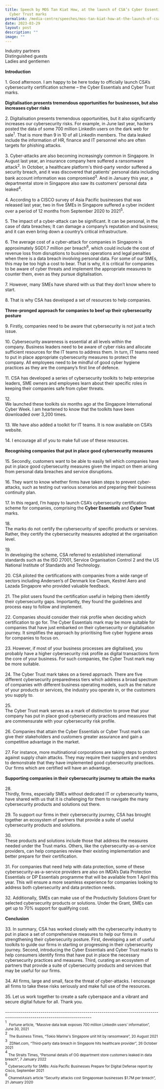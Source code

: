 ```yaml
---
title: Speech by MOS Tan Kiat How, at the launch of CSA’s Cyber Essentials and
  Cyber Trust marks
permalink: /media-centre/speeches/mos-tan-kiat-how-at-the-launch-of-csa-cyber-essentials-and-cyber-trust-marks/
date: 2023-03-29
layout: post
description: ""
image: ""
---
```

Industry partners<br>
Distinguished guests<br>
Ladies and gentlemen<br>
<br>
<strong>Introduction</strong><br>
<br>
1.<span style="white-space: pre;">		</span>Good afternoon. I am happy to be here today to officially launch CSA’s cybersecurity certification scheme – the Cyber Essentials and Cyber Trust marks.&nbsp;<br>
<br>
<strong>Digitalisation presents tremendous opportunities for businesses, but also increases cyber risks</strong><br>
<br>
2.<span style="white-space: pre;">		</span>Digitalisation presents tremendous opportunities, but it also significantly increases our cybersecurity risks.&nbsp;For example, in June last year, hackers posted the data of some 700 million LinkedIn users on the dark web for sale<sup>1</sup>. That is more than 9 in 10 of all LinkedIn members.&nbsp;The data leaked include the information of HR, finance and IT personnel who are often targets for phishing attacks.<br>
<br>
3.<span style="white-space: pre;">		</span>Cyber-attacks are also becoming increasingly common in Singapore.&nbsp;In August last year, an insurance company here suffered a ransomware attack<sup>2</sup>.&nbsp;In October, a healthcare platform's third-party vendor suffered a security breach, and it was discovered that patients' personal data including bank account information was compromised<sup>3</sup>.&nbsp;And in January this year, a departmental store in Singapore also saw its customers’ personal data leaked<sup>4</sup>.<br>
<br>
4.<span style="white-space: pre;">		</span>According to a CISCO survey of Asia Pacific businesses that was released last year, two in five SMEs in Singapore suffered a cyber incident over a period of 12 months from September 2020 to 2021<sup>5</sup>.&nbsp;<br>
<br>
5.<span style="white-space: pre;">		</span>The impact of a cyber-attack can be significant. It can be personal, in the case of data breaches;&nbsp;It can damage a company’s reputation and business; and it can even bring down a country’s critical infrastructure.<br>
<br>
6.<span style="white-space: pre;">		</span>The average cost of a cyber-attack for companies in Singapore is approximately SGD1.7 million per breach<sup>6</sup>, which could include the cost of revenue loss from disruptions to business operations and legal penalties when there is a data breach involving personal data.&nbsp;For some of our SMEs, this may be too high a cost to bear.&nbsp;That is why, it is critical for companies to be aware of cyber threats and implement the appropriate measures to counter them, even as they pursue digitalisation.<br>
<br>
7.<span style="white-space: pre;">		</span>However, many SMEs have shared with us that they don’t know where to start.&nbsp;&nbsp;<br>
<br>
8.<span style="white-space: pre;">		</span>That is why CSA has developed a set of resources to help companies.&nbsp;<br>
<br>
<strong>Three-pronged approach for companies to beef up their cybersecurity posture<br>
</strong><br>
9.<span style="white-space: pre;">		</span>Firstly, companies need to be aware that cybersecurity is not just a tech issue.<br>
<br>
10.<span style="white-space: pre;">		</span>Cybersecurity awareness is essential at all levels within the company.&nbsp;Business leaders need to be aware of cyber risks and allocate sufficient resources for the IT teams to address them.&nbsp;In turn, IT teams need to put in place appropriate cybersecurity measures to protect the company.&nbsp;All employees need to be mindful of good cyber hygiene practices as they are the company’s first line of defence.<br>
<br>
11.<span style="white-space: pre;">		</span>CSA has developed a series of cybersecurity toolkits to help enterprise leaders, SME owners and employees learn about their specific roles in keeping their companies safe from cyber threats.&nbsp;<br>
<br>
12.<span style="white-space: pre;">		</span>We launched these toolkits six months ago at the Singapore International Cyber Week. I am heartened to know that the toolkits have been downloaded over 3,200 times.&nbsp;<br>
<br>
13.<span style="white-space: pre;">		</span>We have also added a toolkit for IT teams. It is now available on CSA’s website.<br>
<br>
14.<span style="white-space: pre;">		</span>I encourage all of you to make full use of these resources.<br>
<br>
<strong>Recognising companies that put in place good cybersecurity measures&nbsp;</strong><br>
<br>
15.<span style="white-space: pre;">		</span>Secondly, customers want to be able to easily tell which companies have put in place good cybersecurity measures given the impact on them arising from personal data breaches and service disruptions.<br>
<br>
16.<span style="white-space: pre;">		</span>They want to know whether firms have taken steps to prevent cyber-attacks, such as testing out various scenarios and preparing their business continuity plan.&nbsp;<br>
<br>
17.<span style="white-space: pre;">		</span>In this regard, I’m happy to launch CSA’s cybersecurity certification scheme for companies, comprising the <strong>Cyber Essentials</strong> and <strong>Cyber Trust</strong> marks.<br>
<br>
18.<span style="white-space: pre;">		</span>The marks do not certify the cybersecurity of specific products or services. Rather, they certify the cybersecurity measures adopted at the organisation level.&nbsp;<br>
<br>
19.<span style="white-space: pre;">		</span>In developing the scheme, CSA referred to established international standards such as the ISO 27001, Service Organisation Control 2 and the US National Institute of Standards and Technology.&nbsp;<br>
<br>
20.<span style="white-space: pre;">		</span>CSA piloted the certifications with companies from a wide range of sectors including Andersen’s of Denmark Ice Cream, Kestrel Aero and Lazada Singapore who provided valuable feedback.&nbsp;<br>
<br>
21.<span style="white-space: pre;">		</span>The pilot users found the certification useful in helping them identify their cybersecurity gaps. Importantly, they found the guidelines and process easy to follow and implement.<br>
<br>
22.<span style="white-space: pre;">		</span>Companies should consider their risk profile when deciding which certification to go for. The Cyber Essentials mark may be more suitable for companies that have just embarked on their cybersecurity or digitalisation journey. It simplifies the approach by prioritising five cyber hygiene areas for companies to focus on.&nbsp;<br>
<br>
23.<span style="white-space: pre;">		</span>However, if most of your business processes are digitalised, you probably have a higher cybersecurity risk profile as digital transactions form the core of your business. For such companies, the Cyber Trust mark may be more suitable.&nbsp;<br>
<br>
24.<span style="white-space: pre;">		</span>The Cyber Trust mark takes on a tiered approach. There are five different cybersecurity preparedness tiers which address a broad spectrum of companies with different business operating models, such as the nature of your products or services, the industry you operate in, or the customers you supply to.&nbsp;<br>
<br>
25.<span style="white-space: pre;">		</span>The Cyber Trust mark serves as a mark of distinction to prove that your company has put in place good cybersecurity practices and measures that are commensurate with your cybersecurity risk profile.<br>
<br>
26.<span style="white-space: pre;">		</span>Companies that attain the Cyber Essentials or Cyber Trust mark can give their stakeholders and customers greater assurance and gain a competitive advantage in the market.&nbsp;<br>
<br>
27.<span style="white-space: pre;">		</span>For instance, more multinational corporations are taking steps to protect against supply chain attacks. They may require their suppliers and vendors to demonstrate that they have implemented good cybersecurity practices. Our firms which are certified will have an advantage.<br>
<br>
<strong>Supporting companies in their cybersecurity journey to attain the marks</strong><br>
<br>
28.<span style="white-space: pre;">		</span>Thirdly, firms, especially SMEs without dedicated IT or cybersecurity teams, have shared with us that it is challenging for them to navigate the many cybersecurity products and solutions out there.&nbsp;<br>
<br>
29.<span style="white-space: pre;">		</span>To support our firms in their cybersecurity journey, CSA has brought together an ecosystem of partners that provide a suite of useful cybersecurity products and solutions.&nbsp;<br>
<br>
30.<span style="white-space: pre;">		</span>These products and solutions include those that address the measures needed under the Trust marks. Others, like the cybersecurity-as-a-service providers, can help companies review their existing implementation and better prepare for their certification.<br>
<br>
31.<span style="white-space: pre;">		</span>For companies that need help with data protection, some of these cybersecurity-as-a-service providers are also on IMDA’s Data Protection Essentials or DP Essentials programme that will be available from 1 April this year. This will ensure a more seamless experience for companies looking to address both cybersecurity and data protection needs.<br>
<br>
32.<span style="white-space: pre;">		</span>Additionally, SMEs can make use of the Productivity Solutions Grant for selected cybersecurity products or solutions. Under the Grant, SMEs can get up to 70% support for qualifying cost.&nbsp;<br>
<br>
<strong>Conclusion</strong><br>
<br>
33.<span style="white-space: pre;">		</span>In summary, CSA has worked closely with the cybersecurity industry to put in place a set of comprehensive measures to help our firms in strengthening their cybersecurity posture. First, developing a set of useful toolkits to guide our firms in starting or progressing in their cybersecurity journey.&nbsp;Second, introducing the Cyber Essentials and Cyber Trust marks to help consumers identify firms that have put in place the necessary cybersecurity practices and measures.&nbsp;Third, curating an ecosystem of partners that provide a suite of cybersecurity products and services that may be useful for our firms.<br>
<br>
34.<span style="white-space: pre;">		</span>All firms, large and small, face the threat of cyber-attacks. I encourage all firms to take these risks seriously and make full use of the resources.&nbsp;<br>
<br>
35.<span style="white-space: pre;">		</span>Let us work together to create a safe cyberspace and a vibrant and secure digital future for all. Thank you.<br>
<br>
--------------------------------------------------------------------------------------------------------------------------<br>
<sup>1</sup>&nbsp; <sub>Fortune article, “Massive data leak exposes 700 million LinkedIn users’ information”, June 30, 2021<br>
</sub><sup>2</sup><sub><sup>&nbsp;&nbsp;</sup></sub><sub>The Business Times, “Tokio Marine's Singapore unit hit by ransomware”, 20 August 2021<br>
<sup></sup></sub><sup>3&nbsp;&nbsp;<sub></sub></sup><sub>ZDNet.com, “Third-party data breach in Singapore hits healthcare provider”, 26 October 2021<br>
<sup></sup></sub><sup>4&nbsp;</sup><sub>The Straits Times, “Personal details of OG department store customers leaked in data breach”, 7 January 2022<br>
<sup></sup></sub><sup>5&nbsp;</sup><sub>Cybersecurity for SMBs: Asia Pacific Businesses Prepare for Digital Defense report by Cisco, September 2021<br>
<sup></sup></sub><sup>6&nbsp;</sup><sub>ChannelAsia’s article “Security attacks cost Singaporean businesses $1.7M per breach”, 21 January 2020<sup></sup><br>
</sub><sub><sup></sup><br>
<br></sub>